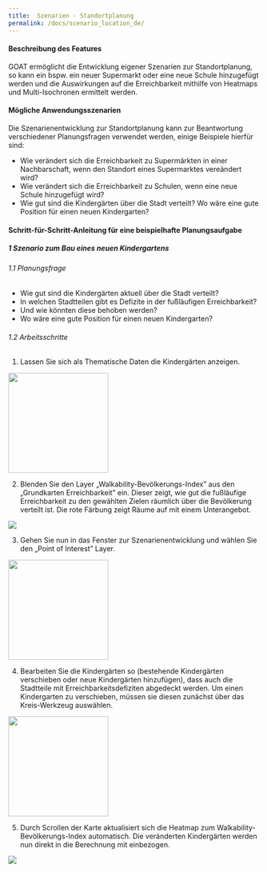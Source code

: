 ```yaml
---
title:  Szenarien - Standortplanung
permalink: /docs/scenario_location_de/
---
```


#### Beschreibung des Features
GOAT ermöglicht die Entwicklung eigener Szenarien zur Standortplanung, so kann ein bspw. ein neuer Supermarkt oder eine neue Schule hinzugefügt werden und die Auswirkungen auf die Erreichbarkeit mithilfe von Heatmaps und Multi-Isochronen ermittelt werden. 

#### Mögliche Anwendungsszenarien
Die Szenarienentwicklung zur Standortplanung kann zur Beantwortung verschiedener Planungsfragen verwendet werden, einige Beispiele hierfür sind:
- Wie verändert sich die Erreichbarkeit zu Supermärkten in einer Nachbarschaft, wenn den Standort eines Supermarktes vereändert wird?
- Wie verändert sich die Erreichbarkeit zu Schulen, wenn eine neue Schule hinzugefügt wird?
- Wie gut sind die Kindergärten über die Stadt verteilt? Wo wäre eine gute Position für einen neuen Kindergarten? 


#### Schritt-für-Schritt-Anleitung für eine beispielhafte Planungsaufgabe
##### 1 Szenario zum Bau eines neuen Kindergartens
###### 1.1 Planungsfrage
- Wie gut sind die Kindergärten aktuell über die Stadt verteilt? 
- In welchen Stadtteilen gibt es Defizite in der fußläufigen Erreichbarkeit? 
- Und wie könnten diese behoben werden?
- Wo wäre eine gute Position für einen neuen Kindergarten? 


###### 1.2 Arbeitsschritte
1. Lassen Sie sich als Thematische Daten die Kindergärten anzeigen.  
<img class="img-responsive" src="../../img/Docs/training materials/Scenario_POIs/kindergarten.png" style="height:200px;">

2. Blenden Sie den Layer „Walkability-Bevölkerungs-Index” aus den „Grundkarten Erreichbarkeit” ein. Dieser zeigt, wie gut die fußläufige Erreichbarkeit zu den gewählten Zielen räumlich über die Bevölkerung verteilt ist. Die rote Färbung zeigt Räume auf mit einem Unterangebot.  
<img class="img-responsive" src="../../img/Docs/training materials/Scenario_POIs/walkability_popoulation_index.png">

3. Gehen Sie nun in das Fenster zur Szenarienentwicklung und wählen Sie den „Point of Interest” Layer.  
<img class="img-responsive" src="../../img/Docs/training materials/Scenario_POIs/PointofInterest.png" style="height:200px;">

4. Bearbeiten Sie die Kindergärten so (bestehende Kindergärten verschieben oder neue Kindergärten hinzufügen), dass auch die Stadtteile mit Erreichbarkeitsdefiziten abgedeckt werden. Um einen Kindergarten zu verschieben, müssen sie diesen zunächst über das Kreis-Werkzeug auswählen.  
<img class="img-responsive" src="../../img/Docs/training materials/Scenario_POIs/circle_tool.png" style="height:200px;">

5. Durch Scrollen der Karte aktualisiert sich die Heatmap zum Walkability-Bevölkerungs-Index automatisch. Die veränderten Kindergärten werden nun direkt in die Berechnung mit einbezogen.  
<img class="img-responsive" src="../../img/Docs/training materials/Scenario_POIs/new_kindergarden.png">
